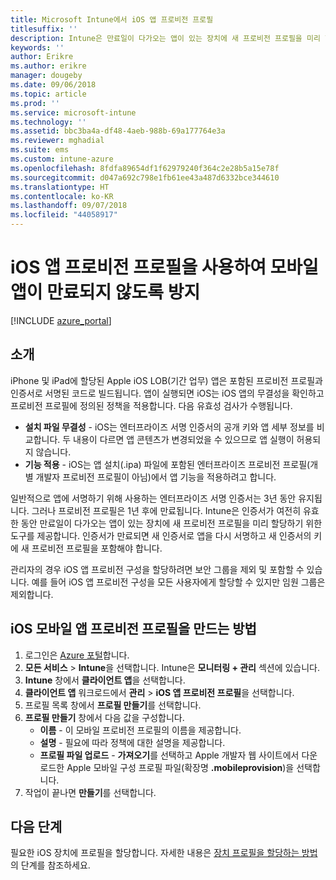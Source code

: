 ```yaml
---
title: Microsoft Intune에서 iOS 앱 프로비전 프로필
titlesuffix: ''
description: Intune은 만료일이 다가오는 앱이 있는 장치에 새 프로비전 프로필을 미리 할당하기 위한 도구를 제공합니다.
keywords: ''
author: Erikre
ms.author: erikre
manager: dougeby
ms.date: 09/06/2018
ms.topic: article
ms.prod: ''
ms.service: microsoft-intune
ms.technology: ''
ms.assetid: bbc3ba4a-df48-4aeb-988b-69a177764e3a
ms.reviewer: mghadial
ms.suite: ems
ms.custom: intune-azure
ms.openlocfilehash: 8fdfa89654df1f62979240f364c2e28b5a15e78f
ms.sourcegitcommit: d047a692c798e1fb61ee43a487d6332bce344610
ms.translationtype: HT
ms.contentlocale: ko-KR
ms.lasthandoff: 09/07/2018
ms.locfileid: "44058917"
---
```

# <a name="use-ios-app-provisioning-profiles-to-prevent-your-apps-from-expiring"></a>iOS 앱 프로비전 프로필을 사용하여 모바일 앱이 만료되지 않도록 방지

[!INCLUDE [azure_portal](./includes/azure_portal.md)]

## <a name="introduction"></a>소개

iPhone 및 iPad에 할당된 Apple iOS LOB(기간 업무) 앱은 포함된 프로비전 프로필과 인증서로 서명된 코드로 빌드됩니다. 앱이 실행되면 iOS는 iOS 앱의 무결성을 확인하고 프로비전 프로필에 정의된 정책을 적용합니다. 다음 유효성 검사가 수행됩니다.

- **설치 파일 무결성** - iOS는 엔터프라이즈 서명 인증서의 공개 키와 앱 세부 정보를 비교합니다. 두 내용이 다르면 앱 콘텐츠가 변경되었을 수 있으므로 앱 실행이 허용되지 않습니다.
- **기능 적용** - iOS는 앱 설치(.ipa) 파일에 포함된 엔터프라이즈 프로비전 프로필(개별 개발자 프로비전 프로필이 아님)에서 앱 기능을 적용하려고 합니다.


일반적으로 앱에 서명하기 위해 사용하는 엔터프라이즈 서명 인증서는 3년 동안 유지됩니다. 그러나 프로비전 프로필은 1년 후에 만료됩니다. Intune은 인증서가 여전히 유효한 동안 만료일이 다가오는 앱이 있는 장치에 새 프로비전 프로필을 미리 할당하기 위한 도구를 제공합니다.
인증서가 만료되면 새 인증서로 앱을 다시 서명하고 새 인증서의 키에 새 프로비전 프로필을 포함해야 합니다.

관리자의 경우 iOS 앱 프로비전 구성을 할당하려면 보안 그룹을 제외 및 포함할 수 있습니다. 예를 들어 iOS 앱 프로비전 구성을 모든 사용자에게 할당할 수 있지만 임원 그룹은 제외합니다.

## <a name="how-to-create-an-ios-mobile-app-provisioning-profile"></a>iOS 모바일 앱 프로비전 프로필을 만드는 방법

1. 로그인은 [Azure 포털](https://portal.azure.com)합니다.
2. **모든 서비스** > **Intune**을 선택합니다. Intune은 **모니터링 + 관리** 섹션에 있습니다.
3. **Intune** 창에서 **클라이언트 앱**을 선택합니다.
1.  **클라이언트 앱** 워크로드에서 **관리** > **iOS 앱 프로비전 프로필**을 선택합니다.
2.  프로필 목록 창에서 **프로필 만들기**를 선택합니다.
3. **프로필 만들기** 창에서 다음 값을 구성합니다.
    - **이름** - 이 모바일 프로비전 프로필의 이름을 제공합니다.
    - **설명** - 필요에 따라 정책에 대한 설명을 제공합니다.
    - **프로필 파일 업로드** - **가져오기**를 선택하고 Apple 개발자 웹 사이트에서 다운로드한 Apple 모바일 구성 프로필 파일(확장명 **.mobileprovision**)을 선택합니다.
4. 작업이 끝나면 **만들기**를 선택합니다.

## <a name="next-steps"></a>다음 단계

필요한 iOS 장치에 프로필을 할당합니다. 자세한 내용은 [장치 프로필을 할당하는 방법](device-profile-assign.md)의 단계를 참조하세요.
